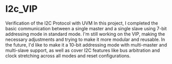 # I2c_VIP
Verification of the I2C Protocol with UVM
In this project, I completed the basic communication between a single master and a single slave using 7-bit addressing mode in standard mode.
I'm still working on the VIP, making the necessary adjustments and trying to make it more modular and reusable.
In the future, I'd like to make it a 10-bit addressing mode with multi-master and multi-slave support, as well as cover I2C features like bus arbitration and clock stretching across all modes and reset configurations.
